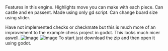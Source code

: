 Features in this engine. 
Highlights move you can make with each piece.
Can castle and en passent.
Made using only gd script.
Can change board size using slider.

Have not implemented checks or checkmate but this is much more of an improvement to the example chess project in godot. This looks much nicer aswell.
![image](https://github.com/16apaul/Chess-engine-godot/assets/86714317/8c3b5e0d-81d3-482a-92ef-c11361c370aa)
![image](https://github.com/16apaul/Chess-engine-godot/assets/86714317/59387d67-d7c2-4663-b727-5bde086b1eaf)
To start just download the zip and then open it using godot. 
